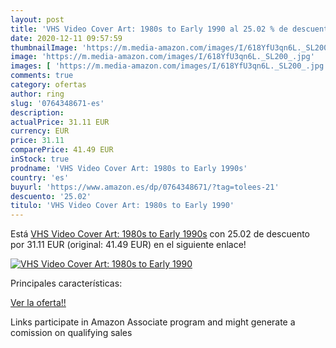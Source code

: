 ```yaml
---
layout: post
title: 'VHS Video Cover Art: 1980s to Early 1990 al 25.02 % de descuento'
date: 2020-12-11 09:57:59
thumbnailImage: 'https://m.media-amazon.com/images/I/618YfU3qn6L._SL200_.jpg'
image: 'https://m.media-amazon.com/images/I/618YfU3qn6L._SL200_.jpg'
images: [ 'https://m.media-amazon.com/images/I/618YfU3qn6L._SL200_.jpg' ]
comments: true
category: ofertas
author: ring
slug: '0764348671-es'
description:
actualPrice: 31.11 EUR
currency: EUR
price: 31.11
comparePrice: 41.49 EUR
inStock: true
prodname: 'VHS Video Cover Art: 1980s to Early 1990s'
country: 'es'
buyurl: 'https://www.amazon.es/dp/0764348671/?tag=tolees-21'
descuento: '25.02'
titulo: 'VHS Video Cover Art: 1980s to Early 1990'
---
```


Está [VHS Video Cover Art: 1980s to Early 1990s](https://www.amazon.es/dp/0764348671/?tag=tolees-21) con 25.02 de descuento por 31.11 EUR (original: 41.49 EUR) en el siguiente enlace!

[![VHS Video Cover Art: 1980s to Early 1990](https://m.media-amazon.com/images/I/618YfU3qn6L._SL200_.jpg)](https://www.amazon.es/dp/0764348671/?tag=tolees-21)

Principales características:


[Ver la oferta!!](https://www.amazon.es/dp/0764348671/?tag=tolees-21)

Links participate in Amazon Associate program and might generate a comission on qualifying sales


